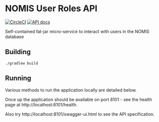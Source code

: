 # NOMIS User Roles API

[![CircleCI](https://circleci.com/gh/ministryofjustice/court-register/tree/main.svg?style=svg)](https://circleci.com/gh/ministryofjustice/nomis-user-roles-api)
[![API docs](https://img.shields.io/badge/API_docs_-view-85EA2D.svg?logo=swagger)](https://nomis-user-dev.aks-dev-1.studio-hosting.service.justice.gov.uk/swagger-ui/index.html?configUrl=/v3/api-docs)

Self-contained fat-jar micro-service to interact with users in the NOMIS database

## Building

```./gradlew build```

## Running

Various methods to run the application locally are detailed below.

Once up the application should be available on port 8101 - see the health page at http://localhost:8101/health.  

Also try http://localhost:8101/swagger-ui.html to see the API specification.